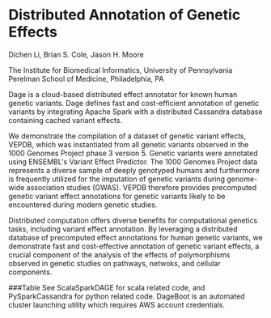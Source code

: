 # Distributed Annotation of Genetic Effects
 Dichen Li, Brian S. Cole, Jason H. Moore

The Institute for Biomedical Informatics, University of Pennsylvania Perelman School of Medicine, Philadelphia, PA

Dage is a cloud-based distributed effect annotator for known human genetic variants.  Dage defines fast and cost-efficient annotation of genetic variants by integrating Apache Spark with a distributed Cassandra database containing cached variant effects.

We demonstrate the compilation of a dataset of genetic variant effects, VEPDB, which was instantiated from all genetic variants observed in the 1000 Genomes Project phase 3 version 5.  Genetic variants were annotated using ENSEMBL's Variant Effect Predictor.  The 1000 Genomes Project data represents a diverse sample of deeply genotyped humans and furthermore is frequently utilized for the imputation of genetic variants during genome-wide association studies (GWAS).  VEPDB therefore provides precomputed genetic variant effect annotations for genetic variants likely to be encountered during modern genetic studies.

Distributed computation offers diverse benefits for computational genetics tasks, including variant effect annotation.  By leveraging a distributed database of precomputed effect annotations for human genetic variants, we demonstrate fast and cost-effective annotation of genetic variant effects, a crucial component of the analysis of the effects of polymorphisms observed in genetic studies on pathways, netwoks, and cellular components.


###Table 
See ScalaSparkDAGE for scala related code, and PySparkCassandra for python related code.  DageBoot is an automated cluster launching utility which requires AWS account credentials.
